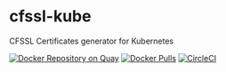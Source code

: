 # cfssl-kube
CFSSL Certificates generator for Kubernetes

[![Docker Repository on Quay](https://quay.io/repository/foxdalas/cfssl-kube/status "Docker Repository on Quay")](https://quay.io/repository/foxdalas/cfssl-kube)
[![Docker Pulls](https://img.shields.io/docker/pulls/foxdalas/cfssl-kube.svg?maxAge=604800)](https://hub.docker.com/r/foxdalas/cfssl-kube/)
[![CircleCI](https://circleci.com/gh/foxdalas/cfssl-kube.svg?style=svg)](https://circleci.com/gh/foxdalas/cfssl-kube)
